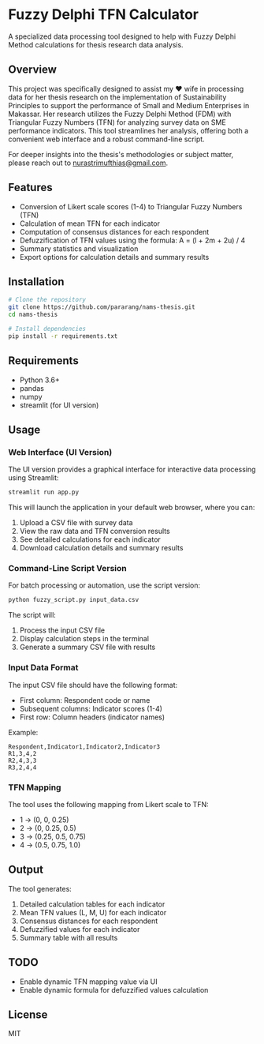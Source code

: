 # Fuzzy Delphi TFN Calculator

A specialized data processing tool designed to help with Fuzzy Delphi Method calculations for thesis research data analysis.

## Overview

This project was specifically designed to assist my ❤️ wife in processing data for her thesis research on the implementation of Sustainability Principles to support the performance of Small and Medium Enterprises in Makassar. Her research utilizes the Fuzzy Delphi Method (FDM) with Triangular Fuzzy Numbers (TFN) for analyzing survey data on SME performance indicators. This tool streamlines her analysis, offering both a convenient web interface and a robust command-line script.

For deeper insights into the thesis's methodologies or subject matter, please reach out to nurastrimufthias@gmail.com.

## Features

- Conversion of Likert scale scores (1-4) to Triangular Fuzzy Numbers (TFN)
- Calculation of mean TFN for each indicator
- Computation of consensus distances for each respondent
- Defuzzification of TFN values using the formula: A = (l + 2m + 2u) / 4
- Summary statistics and visualization
- Export options for calculation details and summary results

## Installation

```bash
# Clone the repository
git clone https://github.com/pararang/nams-thesis.git
cd nams-thesis

# Install dependencies
pip install -r requirements.txt
```

## Requirements

- Python 3.6+
- pandas
- numpy
- streamlit (for UI version)

## Usage

### Web Interface (UI Version)

The UI version provides a graphical interface for interactive data processing using Streamlit:

```bash
streamlit run app.py
```

This will launch the application in your default web browser, where you can:

1. Upload a CSV file with survey data
2. View the raw data and TFN conversion results
3. See detailed calculations for each indicator
4. Download calculation details and summary results

### Command-Line Script Version

For batch processing or automation, use the script version:

```bash
python fuzzy_script.py input_data.csv
```

The script will:
1. Process the input CSV file
2. Display calculation steps in the terminal
3. Generate a summary CSV file with results

### Input Data Format

The input CSV file should have the following format:
- First column: Respondent code or name
- Subsequent columns: Indicator scores (1-4)
- First row: Column headers (indicator names)

Example:
```
Respondent,Indicator1,Indicator2,Indicator3
R1,3,4,2
R2,4,3,3
R3,2,4,4
```

### TFN Mapping

The tool uses the following mapping from Likert scale to TFN:
- 1 → (0, 0, 0.25)
- 2 → (0, 0.25, 0.5)
- 3 → (0.25, 0.5, 0.75)
- 4 → (0.5, 0.75, 1.0)

## Output

The tool generates:
1. Detailed calculation tables for each indicator
2. Mean TFN values (L, M, U) for each indicator
3. Consensus distances for each respondent
4. Defuzzified values for each indicator
5. Summary table with all results

## TODO

- Enable dynamic TFN mapping value via UI
- Enable dynamic formula for defuzzified values calculation

## License

MIT
